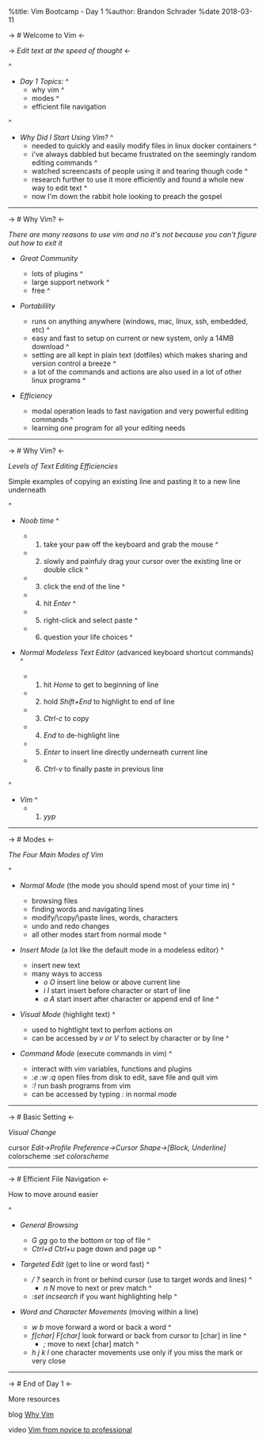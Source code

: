 %title: Vim Bootcamp - Day 1
%author: Brandon Schrader
%date 2018-03-11

-> # Welcome to Vim <-

-> *Edit text at the speed of thought* <-

^
* _Day 1 Topics:_
    ^
    - why vim
    ^
    - modes
    ^
    - efficient file navigation

^
* _Why Did I Start Using Vim?_
    ^
    - needed to quickly and easily modify files in linux docker containers
    ^
    - i've always dabbled but became frustrated on the seemingly random editing commands
    ^
    - watched screencasts of people using it and tearing though code
    ^
    - research further to use it more efficiently and found a whole new way to edit text
    ^
    - now I'm down the rabbit hole looking to preach the gospel

---

-> # Why Vim? <-

*There are many reasons to use vim and no it's not because you can't figure out how to exit it*

* _Great Community_
    - lots of plugins
    ^
    - large support network
    ^
    - free
    ^

* _Portablility_
    - runs on anything anywhere (windows, mac, linux, ssh, embedded, etc)
    ^
    - easy and fast to setup on current or new system, only a 14MB download
    ^
    - setting are all kept in plain text (dotfiles) which makes sharing and version control a breeze
    ^
    - a lot of the commands and actions are also used in a lot of other linux programs
    ^

* _Efficiency_
    - modal operation leads to fast navigation and very powerful editing commands
    ^
    - learning one program for all your editing needs

---

-> # Why Vim? <-

*Levels of Text Editing Efficiencies*

Simple examples of copying an existing line and pasting it to a new line underneath

^
* _Noob time_
    ^
    - 1. take your paw off the keyboard and grab the mouse
    ^
    - 2. slowly and painfuly drag your cursor over the existing line or double click
    ^
    - 3. click the end of the line
    ^
    - 4. hit *Enter*
    ^
    - 5. right-click and select paste
    ^
    - 6. question your life choices
    ^

* _Normal Modeless Text Editor_ (advanced keyboard shortcut commands)
    ^
    - 1. hit *Home* to get to beginning of line
    - 2. hold *Shift+End* to highlight to end of line
    - 3. *Ctrl-c* to copy
    - 4. *End* to de-highlight line
    - 5. *Enter* to insert line directly underneath current line
    - 6. *Ctrl-v* to finally paste in previous line 

^
* _Vim_
    ^
    - 1. *yyp*

---

-> # Modes <-

*The Four Main Modes of Vim*

^
* _Normal Mode_ (the mode you should spend most of your time in)
    ^
    - browsing files
    - finding words and navigating lines
    - modify/\copy/\paste lines, words, characters
    - undo and redo changes
    - all other modes start from normal mode
^

* _Insert Mode_ (a lot like the default mode in a modeless editor)
    ^
    - insert new text
    - many ways to access
        - *o O* insert line below or above current line
        - *i I* start insert before character or start of line
        - *a A* start insert after character or append end of line
^

* _Visual Mode_ (highlight text)
    ^
    - used to hightlight text to perfom actions on
    - can be accessed by *v or V* to select by character or by line
^

* _Command Mode_ (execute commands in vim)
    ^
    - interact with vim variables, functions and plugins
    - *:e :w :q* open files from disk to edit, save file and quit vim
    - *:!* run bash programs from vim
    - can be accessed by typing *:* in normal mode

---

-> # Basic Setting <-

_Visual Change_

cursor          *Edit->Profile Preference->Cursor Shape->[Block, Underline]*
colorscheme     *:set colorscheme*

---

-> # Efficient File Navigation <-

How to move around easier

^
* _General Browsing_
    - *G gg* go to the bottom or top of file
    ^
    - *Ctrl+d Ctrl+u* page down and page up
    ^

* _Targeted Edit_ (get to line or word fast)
    ^
    - */ ?* search in front or behind cursor (use to target words and lines)
    ^
        - *n N* move to next or prev match
    ^
    - *:set incsearch* if you want highlighting help
    ^

* _Word and Character Movements_ (moving within a line)
    - *w b* move forward a word or back a word
    ^
    - *f[char] F[char]* look forward or back from cursor to [char] in line
    ^
        - *;* move to next [char] match
    ^
    - *h j k l*  one character movements use only if you miss the mark or very close

---

-> # End of Day 1 <-

More resources

blog    [Why Vim](http://www.terminally-incoherent.com/blog/2012/03/21/why-vim/)

video   [Vim from novice to professional](http://derekwyatt.org/vim/tutorials/novice/)
